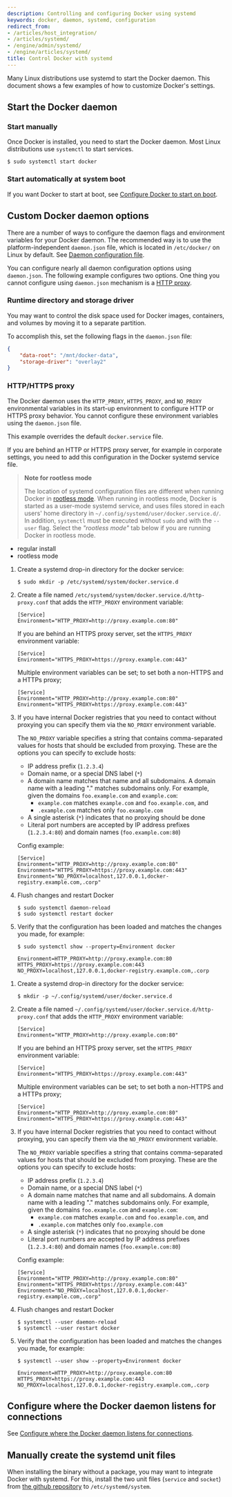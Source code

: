 ```yaml
---
description: Controlling and configuring Docker using systemd
keywords: docker, daemon, systemd, configuration
redirect_from:
- /articles/host_integration/
- /articles/systemd/
- /engine/admin/systemd/
- /engine/articles/systemd/
title: Control Docker with systemd
---
```


Many Linux distributions use systemd to start the Docker daemon. This document
shows a few examples of how to customize Docker's settings.

## Start the Docker daemon

### Start manually

Once Docker is installed, you need to start the Docker daemon.
Most Linux distributions use `systemctl` to start services.

```console
$ sudo systemctl start docker
```

### Start automatically at system boot

If you want Docker to start at boot, see
[Configure Docker to start on boot](../../engine/install/linux-postinstall.md#configure-docker-to-start-on-boot).

## Custom Docker daemon options

There are a number of ways to configure the daemon flags and environment variables
for your Docker daemon. The recommended way is to use the platform-independent
`daemon.json` file, which is located in `/etc/docker/` on Linux by default. See
[Daemon configuration file](../../engine/reference/commandline/dockerd.md#daemon-configuration-file).

You can configure nearly all daemon configuration options using `daemon.json`. The following
example configures two options. One thing you cannot configure using `daemon.json` mechanism is
a [HTTP proxy](#httphttps-proxy).

### Runtime directory and storage driver

You may want to control the disk space used for Docker images, containers,
and volumes by moving it to a separate partition.

To accomplish this, set the following flags in the `daemon.json` file:

```json
{
    "data-root": "/mnt/docker-data",
    "storage-driver": "overlay2"
}
```

### HTTP/HTTPS proxy

The Docker daemon uses the `HTTP_PROXY`, `HTTPS_PROXY`, and `NO_PROXY` environmental variables in
its start-up environment to configure HTTP or HTTPS proxy behavior. You cannot configure
these environment variables using the `daemon.json` file.

This example overrides the default `docker.service` file.

If you are behind an HTTP or HTTPS proxy server, for example in corporate settings,
you need to add this configuration in the Docker systemd service file.

> **Note for rootless mode**
>
> The location of systemd configuration files are different when running Docker
> in [rootless mode](../../engine/security/rootless.md). When running in rootless
> mode, Docker is started as a user-mode systemd service, and uses files stored
> in each users' home directory in `~/.config/systemd/user/docker.service.d/`.
> In addition, `systemctl` must be executed without `sudo` and with the `--user`
> flag. Select the _"rootless mode"_ tab below if you are running Docker in rootless mode.


<ul class="nav nav-tabs">
  <li class="active"><a data-toggle="tab" data-target="#rootful">regular install</a></li>
  <li><a data-toggle="tab" data-target="#rootless">rootless mode</a></li>
</ul>
<div class="tab-content">
<div id="rootful" class="tab-pane fade in active" markdown="1">

1.  Create a systemd drop-in directory for the docker service:

    ```console
    $ sudo mkdir -p /etc/systemd/system/docker.service.d
    ```

2.  Create a file named `/etc/systemd/system/docker.service.d/http-proxy.conf`
    that adds the `HTTP_PROXY` environment variable:

    ```systemd
    [Service]
    Environment="HTTP_PROXY=http://proxy.example.com:80"
    ```

    If you are behind an HTTPS proxy server, set the `HTTPS_PROXY` environment
    variable:

    ```systemd
    [Service]
    Environment="HTTPS_PROXY=https://proxy.example.com:443"
    ```
    
    Multiple environment variables can be set; to set both a non-HTTPS and
    a HTTPs proxy;

    ```systemd
    [Service]
    Environment="HTTP_PROXY=http://proxy.example.com:80"
    Environment="HTTPS_PROXY=https://proxy.example.com:443"
    ```
     
3.  If you have internal Docker registries that you need to contact without
    proxying you can specify them via the `NO_PROXY` environment variable.

    The `NO_PROXY` variable specifies a string that contains comma-separated
    values for hosts that should be excluded from proxying. These are the
    options you can specify to exclude hosts: 
    * IP address prefix (`1.2.3.4`)   
    * Domain name, or a special DNS label (`*`)
    * A domain name matches that name and all subdomains. A domain name with
      a leading "." matches subdomains only. For example, given the domains
      `foo.example.com` and `example.com`:
      * `example.com` matches `example.com` and `foo.example.com`, and
      * `.example.com` matches only `foo.example.com`
    * A single asterisk (`*`) indicates that no proxying should be done
    * Literal port numbers are accepted by IP address prefixes (`1.2.3.4:80`)
      and domain names (`foo.example.com:80`)
    
    Config example:

    ```systemd
    [Service]
    Environment="HTTP_PROXY=http://proxy.example.com:80"
    Environment="HTTPS_PROXY=https://proxy.example.com:443"
    Environment="NO_PROXY=localhost,127.0.0.1,docker-registry.example.com,.corp"
    ```

4.  Flush changes and restart Docker

    ```console
    $ sudo systemctl daemon-reload
    $ sudo systemctl restart docker
    ```

5.  Verify that the configuration has been loaded and matches the changes you
    made, for example:

    ```console
    $ sudo systemctl show --property=Environment docker
    
    Environment=HTTP_PROXY=http://proxy.example.com:80 HTTPS_PROXY=https://proxy.example.com:443 NO_PROXY=localhost,127.0.0.1,docker-registry.example.com,.corp
    ```

</div>
<div id="rootless" class="tab-pane fade in" markdown="1">

1.  Create a systemd drop-in directory for the docker service:

    ```console
    $ mkdir -p ~/.config/systemd/user/docker.service.d
    ```

2.  Create a file named `~/.config/systemd/user/docker.service.d/http-proxy.conf`
    that adds the `HTTP_PROXY` environment variable:

    ```systemd
    [Service]
    Environment="HTTP_PROXY=http://proxy.example.com:80"
    ```

    If you are behind an HTTPS proxy server, set the `HTTPS_PROXY` environment
    variable:

    ```systemd
    [Service]
    Environment="HTTPS_PROXY=https://proxy.example.com:443"
    ```
    
    Multiple environment variables can be set; to set both a non-HTTPS and
    a HTTPs proxy;

    ```systemd
    [Service]
    Environment="HTTP_PROXY=http://proxy.example.com:80"
    Environment="HTTPS_PROXY=https://proxy.example.com:443"
    ```
     
3.  If you have internal Docker registries that you need to contact without
    proxying, you can specify them via the `NO_PROXY` environment variable.

    The `NO_PROXY` variable specifies a string that contains comma-separated
    values for hosts that should be excluded from proxying. These are the
    options you can specify to exclude hosts: 
    * IP address prefix (`1.2.3.4`)   
    * Domain name, or a special DNS label (`*`)
    * A domain name matches that name and all subdomains. A domain name with
      a leading "." matches subdomains only. For example, given the domains
      `foo.example.com` and `example.com`:
      * `example.com` matches `example.com` and `foo.example.com`, and
      * `.example.com` matches only `foo.example.com`
    * A single asterisk (`*`) indicates that no proxying should be done
    * Literal port numbers are accepted by IP address prefixes (`1.2.3.4:80`)
      and domain names (`foo.example.com:80`)
    
    Config example:

    ```systemd
    [Service]
    Environment="HTTP_PROXY=http://proxy.example.com:80"
    Environment="HTTPS_PROXY=https://proxy.example.com:443"
    Environment="NO_PROXY=localhost,127.0.0.1,docker-registry.example.com,.corp"
    ```

4.  Flush changes and restart Docker

    ```console
    $ systemctl --user daemon-reload
    $ systemctl --user restart docker
    ```

5.  Verify that the configuration has been loaded and matches the changes you
    made, for example:

    ```console
    $ systemctl --user show --property=Environment docker

    Environment=HTTP_PROXY=http://proxy.example.com:80 HTTPS_PROXY=https://proxy.example.com:443 NO_PROXY=localhost,127.0.0.1,docker-registry.example.com,.corp
    ```

</div>
</div> <!-- tab-content -->


## Configure where the Docker daemon listens for connections

See
[Configure where the Docker daemon listens for connections](../../engine/install/linux-postinstall.md#configure-where-the-docker-daemon-listens-for-connections).

## Manually create the systemd unit files

When installing the binary without a package, you may want
to integrate Docker with systemd. For this, install the two unit files
(`service` and `socket`) from [the github repository](https://github.com/moby/moby/tree/master/contrib/init/systemd)
to `/etc/systemd/system`.
